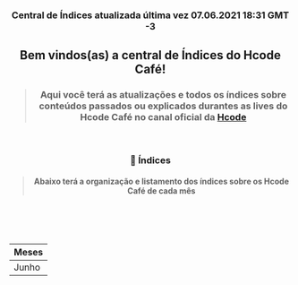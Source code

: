 <div align="center">
    <h3>Central de Índices atualizada última vez 07.06.2021 18:31 GMT -3</h3>
    <h2>Bem vindos(as) a central de Índices do <b>Hcode Café</b>!</h1>
    <h3><blockquote>Aqui você terá as atualizações e todos os índices sobre conteúdos passados ou explicados durantes as lives do Hcode Café no canal oficial da <a href="https://www.youtube.com/c/HcodeBrasil">Hcode</a></blockquote></h2>
</div>
<br>
<div align="center">
    <h3>📑 Índices</h1>
    <h4><blockquote>Abaixo terá a organização e listamento dos índices sobre os Hcode Café de cada mês</blockquote></h2>
</div>
<br>
<br>
<br>
<div align="center">
    <table>
        <thead>
            <tr>
                <th>Meses</th>
            </tr>
        </thead>
        <tbody>
            <tr>
                <a href="https://github.com/hcode-cafe/central-indices/blob/main/meses/readme.JUNHO.md" alt="Junho"><td>Junho</td></>
            </tr>
        </tbody>
    </table>
</div>